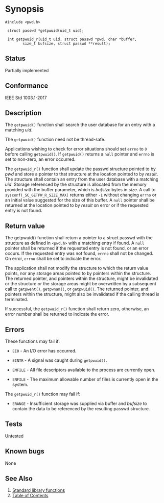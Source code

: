 # Synopsis 
`#include <pwd.h>`</br>

` struct passwd *getpwuid(uid_t uid);`</br>

` int getpwuid_r(uid_t uid, struct passwd *pwd, char *buffer,`</br>
`        size_t bufsize, struct passwd **result);`</br>

## Status
Partially implemented
## Conformance
IEEE Std 1003.1-2017
## Description


The `getpwuid()` function shall search the user database for an entry with a matching _uid_.

The `getpwuid()` function need not be thread-safe.

Applications wishing to check for error situations should set `errno` to `0` before calling `getpwuid()`. If
`getpwuid()` returns a `null` pointer and `errno` is set to non-zero, an error occurred.

The ``getpwuid_r()`` function shall update the passwd structure pointed to by _pwd_ and store a pointer to that
structure at the location pointed to by _result_. The structure shall contain an entry from the user database with a matching
_uid_. Storage referenced by the structure is allocated from the memory provided with the buffer parameter, which is
_bufsize_ bytes in size. A call to `sysconf(_SC_GETPW_R_SIZE_MAX)` returns either `-1` without changing `errno` or an
initial value suggested for the size of this buffer. A `null` pointer shall be returned at the location pointed to by _result_
on error or if the requested entry is not found.


## Return value

The getpwuid() function shall return a pointer to a struct passwd with the structure as defined in `<pwd.h>` with a matching entry if found. A `null` pointer shall be returned if the requested entry is not found, or an error occurs. If the requested entry was not found, `errno` shall not be changed. On error, `errno` shall be set to indicate the error.

The application shall not modify the structure to which the return value points, nor any storage areas pointed to by pointers within the structure. The returned pointer, and pointers within the structure, might be invalidated or the structure or the storage areas might be overwritten by a subsequent call to `getpwent()`, `getpwnam()`, or `getpwuid()`. The returned pointer, and pointers within the structure, might also be invalidated if the calling thread is terminated.

If successful, the `getpwuid_r()` function shall return zero, otherwise, an error number shall be returned to indicate the error.

## Errors


These functions may fail if:


 * `EIO` - An I/O error has occurred.

 * `EINTR` - A signal was caught during `getpwuid()`.

 * `EMFILE` - All file descriptors available to the process are currently open.

 * `ENFILE` - The maximum allowable number of files is currently open in the system.

The `getpwuid_r()` function may fail if:


 * `ERANGE` - Insufficient storage was supplied via buffer and _bufsize_ to contain the data to be referenced by the resulting passwd structure.





## Tests

Untested

## Known bugs

None

## See Also 
1. [Standard library functions](../README.md)
2. [Table of Contents](../../../README.md)
